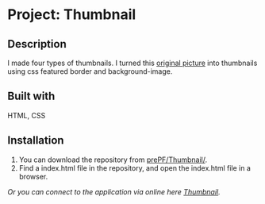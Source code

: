 # Project: Thumbnail

## Description

I made four types of thumbnails. I turned this [original picture](https://leiachung41.github.io/prePF/Thumbnail/image/giraffe.jpg) into thumbnails using css featured border and background-image.

## Built with

HTML, CSS

## Installation

1. You can download the repository from
[prePF/Thumbnail/](https://github.com/leiachung41/prePF/tree/master/Thumbnail/).
2. Find a index.html file in the repository, and open the index.html file in a browser.

*Or you can connect to the application via online here [Thumbnail](https://leiachung41.github.io/prePF/Thumbnail/index.html).*
